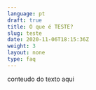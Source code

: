 ```yaml
---
language: pt
draft: true
title: O que é TESTE?
slug: teste
date: 2020-11-06T18:15:36Z
weight: 3
layout: none
type: faq
---
```

conteudo do texto aqui
